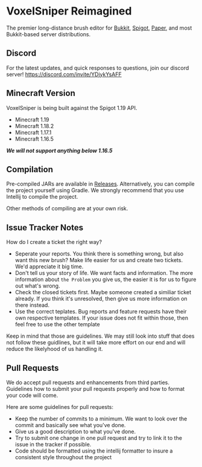 
VoxelSniper Reimagined
============
The premier long-distance brush editor for [Bukkit](https://bukkit.org/), [Spigot](https://www.spigotmc.org/), [Paper](https://papermc.io/), and most Bukkit-based server distributions. 

Discord 
-------
For the latest updates, and quick responses to questions, join our discord server!
https://discord.com/invite/YDjykYsAFF

Minecraft Version
------------------
VoxelSniper is being built against the Spigot 1.19 API.

- Minecraft 1.19
- Minecraft 1.18.2
- Minecraft 1.17.1
- Minecraft 1.16.5

***We will not support anything below 1.16.5***

Compilation
-----------
Pre-compiled JARs are available in [Releases](https://github.com/KevinDaGame/VoxelSniper/releases).
Alternatively, you can compile the project yourself using Gradle.
We strongly recommend that you use Intellij to compile the project.

Other methods of compiling are at your own risk.

Issue Tracker Notes
-------------------
How do I create a ticket the right way?

- Seperate your reports. You think there is something wrong, but also want this new brush? Make life easier for us and create two tickets. We'd appreciate it big time.
- Don't tell us your story of life. We want facts and information. The more information about `the Problem` you give us, the easier it is for us to figure out what's wrong.
- Check the closed tickets first. Maybe someone created a similiar ticket already. If you think it's unresolved, then give us more information on there instead.
- Use the correct teplates. Bug reports and feature requests have their own respective templates. If your issue does not fit within those, then feel free to use the other template

Keep in mind that those are guidelines.
We may still look into stuff that does not follow these guidlines, but it will take more effort on our end and will reduce the likelyhood of us handling it.

Pull Requests
-------------
We do accept pull requests and enhancements from third parties. Guidelines how to submit your pull requests properly and how to format your code will come.

Here are some guidelines for pull requests:

- Keep the number of commits to a minimum. We want to look over the commit and basically see what you've done.
- Give us a good description to what you've done.
- Try to submit one change in one pull request and try to link it to the issue in the tracker if possible.
- Code should be formatted using the intellij formatter to insure a consistent style throughout the project
